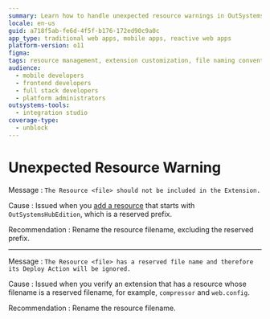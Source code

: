 ```yaml
---
summary: Learn how to handle unexpected resource warnings in OutSystems 11 (O11) by renaming files with reserved prefixes or names.
locale: en-us
guid: a718f5ab-fe6d-4f5f-b176-172ed90c9a0c
app_type: traditional web apps, mobile apps, reactive web apps
platform-version: o11
figma:
tags: resource management, extension customization, file naming conventions, deployment issues, reserved namespaces
audience:
  - mobile developers
  - frontend developers
  - full stack developers
  - platform administrators
outsystems-tools:
  - integration studio
coverage-type:
  - unblock
---
```


# Unexpected Resource Warning

Message
:   `The Resource <file> should not be included in the Extension.`

Cause
:   Issued when you [add a resource](<../../../integration-with-systems/integration-studio/managing-extensions/resource-define.md>) that starts with `OutSystemsHubEdition`, which is a reserved prefix.

Recommendation
:   Rename the resource filename, excluding the reserved prefix.

---

Message
:   `The Resource <file> has a reserved file name and therefore its Deploy Action will be ignored.`

Cause
:   Issued when you verify an extension that has a resource whose filename is a reserved filename, for example, `compressor` and `web.config`.

Recommendation
:   Rename the resource filename.
